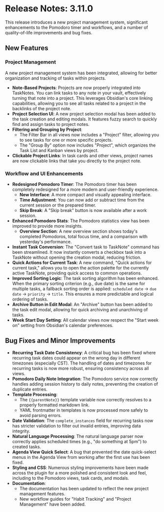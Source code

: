 # Release Notes: 3.11.0

This release introduces a new project management system, significant enhancements to the Pomodoro timer and workflows, and a number of quality-of-life improvements and bug fixes.

## New Features

### Project Management

A new project management system has been integrated, allowing for better organization and tracking of tasks within projects.

- **Note-Based Projects**: Projects are now properly integrated into TaskNotes. You can link tasks to any note in your vault, effectively turning that note into a project. This leverages Obsidian's core linking capabilities, allowing you to see all tasks related to a project in the backlinks of the project note.
- **Project Selection UI**: A new project selection modal has been added to the task creation and editing modals. It features fuzzy search to quickly find and assign tasks to project notes.
- **Filtering and Grouping by Project**:
    - The Filter Bar in all views now includes a "Project" filter, allowing you to see tasks for one or more specific projects.
    - The "Group By" option now includes "Project", which organizes the Task List and Kanban views by project.
- **Clickable Project Links**: In task cards and other views, project names are now clickable links that take you directly to the project note.

### Workflow and UI Enhancements

- **Redesigned Pomodoro Timer**: The Pomodoro timer has been completely redesigned for a more modern and user-friendly experience.
    - **New Interface**: A more compact and visually appealing interface.
    - **Time Adjustment**: You can now add or subtract time from the current session or the prepared timer.
    - **Skip Break**: A "Skip break" button is now available after a work session.
- **Enhanced Pomodoro Stats**: The Pomodoro statistics view has been improved to provide more insights.
    - **Overview Section**: A new overview section shows today's completed Pomodoros, total focus time, and a comparison with yesterday's performance.
- **Instant Task Conversion**: The "Convert task to TaskNote" command has been streamlined. It now instantly converts a checkbox task into a TaskNote without opening the creation modal, reducing friction.
- **Quick Actions for Current Task**: A new command, "Quick actions for current task," allows you to open the action palette for the currently active TaskNote, providing quick access to common operations.
- **Improved Sorting Logic**: The task sorting algorithm has been enhanced. When the primary sorting criterion (e.g., due date) is the same for multiple tasks, a fallback sorting order is applied: `scheduled date` -> `due date` -> `priority` -> `title`. This ensures a more predictable and logical ordering of tasks.
- **Archive Button in Edit Modal**: An "Archive" button has been added to the task edit modal, allowing for quick archiving and unarchiving of tasks.
- **Week Start Day Setting**: All calendar views now respect the "Start week on" setting from Obsidian's calendar preferences.

## Bug Fixes and Minor Improvements

- **Recurring Task Date Consistency**: A critical bug has been fixed where recurring task dates could appear on the wrong day in different timezones (especially CST). The handling of dates and timezones for recurring tasks is now more robust, ensuring consistency across all views.
- **Pomodoro Daily Note Integration**: The Pomodoro service now correctly handles adding session history to daily notes, preventing the creation of duplicate entries.
- **Template Processing**:
    - The `{{parentNote}}` template variable now correctly resolves to a properly formatted markdown link.
    - YAML frontmatter in templates is now processed more safely to avoid parsing errors.
- **Date Validation**: The `complete_instances` field for recurring tasks now has stricter validation to filter out invalid entries, improving data integrity.
- **Natural Language Processing**: The natural language parser now correctly applies scheduled times (e.g., "do something at 5pm") to created tasks.
- **Agenda View Quick Select**: A bug that prevented the date quick-select menus in the Agenda View from working after the first use has been fixed.
- **Styling and CSS**: Numerous styling improvements have been made across the plugin for a more polished and consistent look and feel, including to the Pomodoro views, task cards, and modals.
- **Documentation**:
    - The documentation has been updated to reflect the new project management features.
    - New workflow guides for "Habit Tracking" and "Project Management" have been added.

